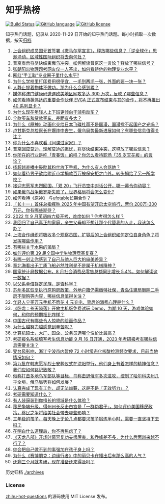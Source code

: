 # 知乎热榜
[![Build Status](https://github.com/ToWeLong/zhihu-hot-questions/workflows/CI/badge.svg)](https://github.com/ToWeLong/zhihu-hot-questions/actions)
[![GitHub language](https://img.shields.io/badge/language-golang-orange.svg)](https://golang.org/)
[![GitHub license](https://img.shields.io/github/license/ToWeLong/zhihu-hot-questions)](https://github.com/ToWeLong/zhihu-hot-questions/blob/main/LICENSE)

知乎热门话题，记录从 2020-11-29 日开始的知乎热门话题。每小时抓取一次数据，按天[归档](./archives)

<!-- BEGIN -->

1. [上合组织成员国元首签署《撒马尔罕宣言》，释放哪些信息？「逆全球化」思潮涌动，区域性国际组织将去向何处？](https://www.zhihu.com/question/553908636)
1. [普京表示将尽快结束俄乌冲突，如何解读普京这一言论？释放了哪些信号？](https://www.zhihu.com/question/554060716)
1. [张朝阳出物理题考网友仅一人答出，如何看待他的物理专业水平？](https://www.zhihu.com/question/553791687)
1. [网红“手工耿”专业圈子里什么水平?](https://www.zhihu.com/question/401938297)
1. [为什么学校里打印费用很便宜，一毛到两毛一张，外面的要一块一张？](https://www.zhihu.com/question/21125544)
1. [人静止提着物体不做功，那为什么会感到累？](https://www.zhihu.com/question/479495050)
1. [媒体称澳门健康码遭遇欧美地区网攻多达 300 万次，反映了哪些信息？](https://www.zhihu.com/question/553915698)
1. [如何看待英伟达的重要合作伙伴 EVGA 正式宣布结束与其的合作，将不再推出 40 系列显卡？](https://www.zhihu.com/question/554013966)
1. [为什么现在年轻人上下班更倾向于骑电动车？](https://www.zhihu.com/question/536866579)
1. [全款买车和贷款买车，差距有多大？](https://www.zhihu.com/question/447345247)
1. [为什么《原神》动画化交给日本飞碟社而不是国漫，国漫撑不起国产之光吗？](https://www.zhihu.com/question/554016545)
1. [卢甘斯克总检察长在爆炸中丧生，俄乌局势最新进展如何？有哪些信息值得关注？](https://www.zhihu.com/question/553981693)
1. [你为什么不喜欢看《间谍过家家》？](https://www.zhihu.com/question/536137635)
1. [普京回应莫迪，理解莫迪的担忧，将尽快结束冲突，这释放了哪些信息？](https://www.zhihu.com/question/554039318)
1. [你所在的行业是吃「青春饭」的吗？你怎么看待职场「35 岁天花板」的言论？](https://www.zhihu.com/question/551208685)
1. [杨超越直播中鼓励其粉丝放下手机，为什么有人会骂她？](https://www.zhihu.com/question/553914623)
1. [如何看待男子欲给附近小学捐款百万被保安拒之门外，转头捐给了另一所学校？](https://www.zhihu.com/question/554057747)
1. [接迎志愿军忠烈回国，「双 20」飞行员空中对话公开，哪一幕令你动容？](https://www.zhihu.com/question/554019552)
1. [如果俄乌战争俄罗斯失败了，世界格局将会怎么变化?](https://www.zhihu.com/question/553902746)
1. [如何看待《原神》 与ufotable长期合作？](https://www.zhihu.com/question/553996012)
1. [「长十一」首任总指挥称 2025 年中国有望开启太空旅行，票价 200万-300 万元，你有哪些期待？](https://www.zhihu.com/question/554030798)
1. [2022 年 9 月英语四六级开考，难度如何？你考得怎么样？](https://www.zhihu.com/question/554040219)
1. [我回归了自己真正的家庭，亲生父母却不想让那个代替我的人走，我该怎么办？](https://www.zhihu.com/question/553950304)
1. [上海合作组织将吸收多个观察员国，扩容后的上合组织如何定位自身角色？将发挥哪些作用？](https://www.zhihu.com/question/553980026)
1. [有哪些关于水果的骗局？](https://www.zhihu.com/question/316410954)
1. [如何评价第 39 届全国中学生物理竞赛复赛？](https://www.zhihu.com/question/547164077)
1. [有哪一刻让你感到了自己与他人巨大的审美差异？](https://www.zhihu.com/question/275132810)
1. [章北海看出无工质飞船必然胜利是不是属于机械降神？](https://www.zhihu.com/question/550131667)
1. [国家统计局数据公布，8 月社会消费品零售总额同比增长 5.4%，如何解读这一数据？](https://www.zhihu.com/question/553853451)
1. [以父系单倍群定民族，是否科学？](https://www.zhihu.com/question/450592583)
1. [苏州多区恢复执行原购房政策，外地户籍仍需缴够社保，青岛住建局删除二手房不限购等内容，哪些信息值得关注？](https://www.zhihu.com/question/553880947)
1. [年轻人宁买万元手机不愿花 4 元充电，背后的消费心理是什么？](https://www.zhihu.com/question/553849188)
1. [《卧龙：苍天陨落》开放主机版免费试玩 Demo，为期 10 天，游戏体验如何，和你的预期相比咋样？](https://www.zhihu.com/question/553976147)
1. [中国古代有哪些令人惊艳的绘画作品？](https://www.zhihu.com/question/264751049)
1. [为什么越努力越感觉到辛苦呢？](https://www.zhihu.com/question/553997015)
1. [计算机硕士，大厂、国企、公务员选哪个性价比最高？](https://www.zhihu.com/question/550434315)
1. [考研报名系统填写考生信息功能 9 月 16 日开通，2023 年考研报考有哪些信息需要关注？](https://www.zhihu.com/question/553883587)
1. [受台风影响，浙江宁波市内暂停 72 小时常态化核酸检测频次要求，目前当地情况如何？](https://www.zhihu.com/question/553452745)
1. [第九批在韩志愿军烈士安葬仪式在沈阳举行，他们身上有着怎样的精神信念？我们应如何铭记致敬？](https://www.zhihu.com/question/554046827)
1. [俄称打击多地乌军部队等目标，乌称击退俄军多次进攻，控制了哈尔科夫州几乎全境，俄乌局势将如何发展？](https://www.zhihu.com/question/554016380)
1. [认真完成了现有工作，却无法加薪，这是不是「无效努力」？](https://www.zhihu.com/question/551220783)
1. [考研需要知道什么？](https://www.zhihu.com/question/305966486)
1. [有人装逼装到你擅长的领域是什么体验？](https://www.zhihu.com/question/428268240)
1. [移民争端升级，得州州长反击白宫是「一群伪君子」，如何评价美国移民政策，移民之争将给美社会带去哪些影响？](https://www.zhihu.com/question/553992450)
1. [三年级的孩子，每天晚上无论几点都要求孩子锻炼半小时，需要一直坚持下去吗？](https://www.zhihu.com/question/551440281)
1. [在明白什么道理后，你不再焦虑了？](https://www.zhihu.com/question/511311505)
1. [《天龙八部》开场时慕容复功夫很厉害，和乔峰差不多，为什么后面越来越不行了？](https://www.zhihu.com/question/498479307)
1. [你会把自己做不到的事强加在孩子身上吗？](https://www.zhihu.com/question/553986137)
1. [为什么《赛博朋克：边缘行者》中的丽贝卡在播出后有那么高的人气？](https://www.zhihu.com/question/553633303)
1. [还剩三个月就考研，现在准备还来得及吗？](https://www.zhihu.com/question/343336421)

<!-- END -->

历史归档 [./archives](./archives)


### License
[zhihu-hot-questions](https://github.com/towelong/zhihu-hot-questions) 的源码使用 MIT License 发布。